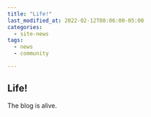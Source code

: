```yaml
---
title: "Life!"
last_modified_at: 2022-02-12T08:06:00-05:00
categories:
  - site-news
tags:
  - news
  - community

---
```

## Life!
The blog is alive.